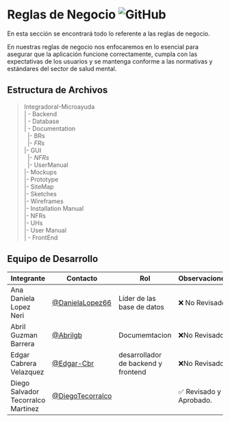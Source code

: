 # Reglas de Negocio ![GitHub](  https://img.shields.io/badge/Visual_Studio_Code-0078D4?style=for-the-badge&logo=visual%20studio%20code&logoColor=white)



 En esta sección se encontrará todo lo referente a las reglas de negocio.

En nuestras reglas de negocio nos enfocaremos en lo esencial para asegurar que la aplicación funcione correctamente, cumpla con las expectativas de los usuarios y se mantenga conforme a las normativas y estándares del sector de salud mental.


## Estructura de Archivos

>IntegradoraI-Microayuda<br>
>| - Backend <br>
>| - Database<br>
>| - Documentation<br>
>&nbsp;&nbsp;|- BRs<br>
>&nbsp;&nbsp;|- *FRs*<br>
>|- GUI<br>
>&nbsp;&nbsp;|- *NFRs*<br>
>&nbsp;&nbsp;|- UserManual<br>
>|- Mockups<br>
>|- Prototype<br>
>|- SiteMap<br>
>|- Sketches<br>
>|- Wireframes<br>
>|- Installation Manual<br>
>|- NFRs<br>
>|- UHs<br>
>|- User Manual<br>
>| - FrontEnd


## Equipo de Desarrollo

|Integrante|Contacto|Rol|Observaciones|
|------------|--------|---|---|
|Ana Daniela Lopez Neri|[@DanielaLopez66](https://github.com/DanielaLopez66)|Líder de las base de datos|❌ No Revisado.|
|Abril Guzman Barrera|[@Abrilgb](https://github.com/Abrilgb)|Documemtacion|❌No Revisado.|
|Edgar Cabrera Velazquez |[@Edgar-Cbr](https://github.com/Edgar-Cbr)|desarrollador de backend y frontend|❌No Revisado.|
|Diego Salvador Tecorralco Martinez |[@DiegoTecorralco](https://github.com/DiegoTecorralco)||✅ Revisado y Aprobado.|
